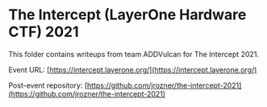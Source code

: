 # The Intercept (LayerOne Hardware CTF) 2021

This folder contains writeups from team ADDVulcan for The Intercept 2021.

Event URL: [https://intercept.layerone.org/](https://intercept.layerone.org/)

Post-event repository: [https://github.com/jrozner/the-intercept-2021](https://github.com/jrozner/the-intercept-2021)
